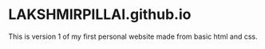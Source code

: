 # LAKSHMIRPILLAI.github.io

This is version 1 of my first personal website made from basic html and css.
